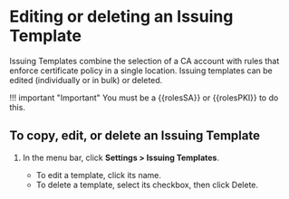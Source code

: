 # Editing or deleting an Issuing Template

Issuing Templates  combine the selection of a CA account with rules that enforce certificate policy in a single location. Issuing templates  can be edited (individually or in bulk) or deleted.

!!! important "Important"
    You must be a {{rolesSA}} or {{rolesPKI}} to do this.

## To copy, edit, or delete an Issuing Template

1. In the menu bar, click **Settings > Issuing Templates**.

    * To edit a template, click its name.
    * To delete a template, select its checkbox, then click Delete.
